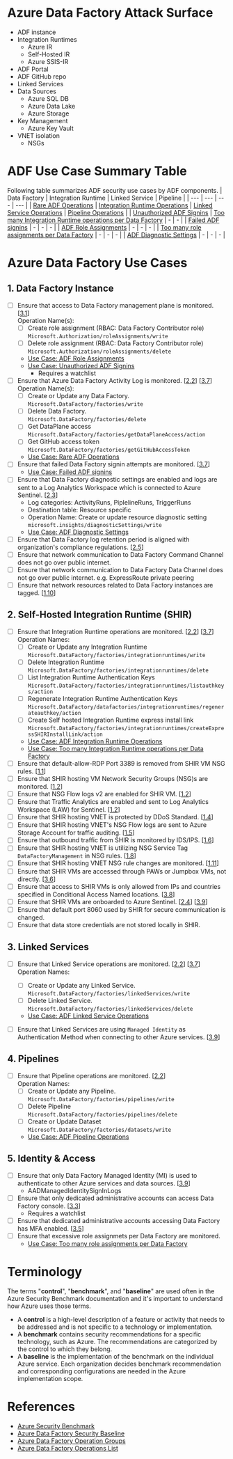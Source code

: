 # Azure Data Factory Attack Surface

* ADF instance
* Integration Runtimes
    * Azure IR
    * Self-Hosted IR
    * Azure SSIS-IR
* ADF Portal
* ADF GitHub repo
* Linked Services
* Data Sources
    * Azure SQL DB
    * Azure Data Lake
    * Azure Storage
* Key Management
    * Azure Key Vault
* VNET isolation
    * NSGs

# ADF Use Case Summary Table
Following table summarizes ADF security use cases by ADF components.
| Data Factory | Integration Runtime | Linked Service | Pipeline |
| --- | --- | --- | --- |
| [Rare ADF Operations](ADF%20Use%20Cases/adf_rare_operations.yaml) | [Integration Runtime Operations](ADF%20Use%20Cases/adf_ir_operations.yaml) | [Linked Service Operations](ADF%20Use%20Cases/adf_linkedservice_operations.yaml) | [Pipeline Operations](ADF%20Use%20Cases/adf_pipeline_operations.yaml) |
| [Unauthorized ADF Signins](ADF%20Use%20Cases/adf_signins.yaml) | [Too many Integration Runtime operations per Data Factory](ADF%20Use%20Cases/adf_ir_operations_toomany.yaml) | - | - |
| [Failed ADF signins](ADF%20Use%20Cases/adf_signins_failed.yaml) | - | - | - |
| [ADF Role Assignments](ADF%20Use%20Cases/adf_role_assignments.yaml) | - | - | - |
| [Too many role assignments per Data Factory](ADF%20Use%20Cases/adf_role_assignments_toomany.yaml) | - | - | - |
| [ADF Diagnostic Settings](ADF%20Use%20Cases/adf_diagnostics.yaml) | - | - | - |



# Azure Data Factory Use Cases
## 1. Data Factory Instance
* [ ] Ensure that access to Data Factory management plane is monitored. [[3.1](adf-security-baseline.md#31-maintain-an-inventory-of-administrative-accounts)] \
    Operation Name(s):
    * [ ] Create role assignment (RBAC: Data Factory Contributor role) \
    `Microsoft.Authorization/roleAssignments/write`
    * [ ] Delete role assignment (RBAC: Data Factory Contributor role) \
    `Microsoft.Authorization/roleAssignments/delete`
    * [Use Case: ADF Role Assignments](ADF%20Use%20Cases/adf_role_assignments.yaml)
    * [Use Case: Unauthorized ADF Signins](ADF%20Use%20Cases/adf_signins.yaml)
        * Requires a watchlist
* [ ] Ensure that Azure Data Factory Activity Log is monitored. [[2.2](adf-security-baseline.md#22-configure-central-security-log-management)] [[3.7](adf-security-baseline.md#37-log-and-alert-on-suspicious-activities-from-administrative-accounts)] \
    Operation Name(s):
    * [ ] Create or Update any Data Factory. \
    `Microsoft.DataFactory/factories/write`
    * [ ] Delete Data Factory. \
    `Microsoft.DataFactory/factories/delete`
    * [ ] Get DataPlane access \
    `Microsoft.DataFactory/factories/getDataPlaneAccess/action`
    * [ ] Get GitHub access token \
    `Microsoft.DataFactory/factories/getGitHubAccessToken`
    * [Use Case: Rare ADF Operations](ADF%20Use%20Cases/adf_rare_operations.yaml)
* [ ] Ensure that failed Data Factory signin attempts are monitored. [[3.7](adf-security-baseline.md#37-log-and-alert-on-suspicious-activities-from-administrative-accounts)]
    * [Use Case: Failed ADF signins](ADF%20Use%20Cases/adf_signins_failed.yaml)
* [ ] Ensure that Data Factory diagnostic settings are enabled and logs are sent to a Log Analytics Workspace which is connected to Azure Sentinel. [[2.3](adf-security-baseline.md#23-enable-audit-logging-for-azure-resources)]
    * Log categories: ActivityRuns, PiplelineRuns, TriggerRuns
    * Destination table: Resource specific
    * Operation Name: Create or update resource diagnostic setting \
    `microsoft.insights/diagnosticSettings/write`
    * [Use Case: ADF Diagnostic Settings](ADF%20Use%20Cases/adf_diagnostics.yaml)
* [ ] Ensure that Data Factory log retention period is aligned with organization's compliance regulations. [[2.5](adf-security-baseline.md#25-configure-security-log-storage-retention)]  
* [ ] Ensure that network communication to Data Factory Command Channel does not go over public internet. 
* [ ] Ensure that network communication to Data Factory Data Channel does not go over public internet. e.g. ExpressRoute private peering
* [ ] Ensure that network resources related to Data Factory instances are tagged.  [[1.10](adf-security-baseline.md#110-document-traffic-configuration-rules)]
    
## 2. Self-Hosted Integration Runtime (SHIR)

* [ ] Ensure that Integration Runtime operations are monitored. [[2.2](adf-security-baseline.md#22-configure-central-security-log-management)] [[3.7](adf-security-baseline.md#37-log-and-alert-on-suspicious-activities-from-administrative-accounts)] \
Operation Names:
    * [ ] Create or Update any Integration Runtime \
    `Microsoft.DataFactory/factories/integrationruntimes/write`
    * [ ] Delete Integration Runtime \
    `Microsoft.DataFactory/factories/integrationruntimes/delete`
    * [ ] List Integration Runtime Authentication Keys \
    `Microsoft.DataFactory/factories/integrationruntimes/listauthkeys/action`
    * [ ] Regenerate Integration Runtime Authentication Keys \
    `Microsoft.DataFactory/datafactories/integrationruntimes/regenerateauthkey/action`
    * [ ] Create Self hosted Integration Runtime express install link \
    `Microsoft.DataFactory/factories/integrationruntimes/createExpressSHIRInstallLink/action`
    * [Use Case: ADF Integration Runtime Operations](ADF%20Use%20Cases/adf_ir_operations.yaml)
    * [Use Case: Too many Integration Runtime operations per Data Factory](ADF%20Use%20Cases/adf_ir_operations_toomany.yaml)
* [ ] Ensure that default-allow-RDP Port 3389 is removed from SHIR VM NSG rules. [[1.1](adf-security-baseline.md#11-protect-azure-resources-within-virtual-networks)]
* [ ] Ensure that SHIR hosting VM Network Security Groups (NSG)s are monitored. [[1.2](adf-security-baseline.md#12-monitor-and-log-the-configuration-and-traffic-of-virtual-networks-subnets-and-nics)]
* [ ] Ensure that NSG Flow logs v2 are enabled for SHIR VM. [[1.2](adf-security-baseline.md#12-monitor-and-log-the-configuration-and-traffic-of-virtual-networks-subnets-and-nics)]
* [ ] Ensure that Traffic Analytics are enabled and sent to Log Analytics Workspace (LAW) for Sentinel. [[1.2](adf-security-baseline.md#12-monitor-and-log-the-configuration-and-traffic-of-virtual-networks-subnets-and-nics)]
* [ ] Ensure that SHIR hosting VNET is protected by DDoS Standard. [[1.4](adf-security-baseline.md#14-deny-communications-with-known-malicious-ip-addresses)]
* [ ] Ensure that SHIR hosting VNET's NSG Flow logs are sent to Azure Storage Account for traffic auditing. [[1.5](adf-security-baseline.md#15-record-network-packets)]
* [ ] Ensure that outbound traffic from SHIR is monitored by IDS/IPS. [[1.6](adf-security-baseline.md#16-deploy-network-based-intrusion-detectionintrusion-prevention-systems-idsips)]
* [ ] Ensure that SHIR hosting VNET is utilizing NSG Service Tag `DataFactoryManagement` in NSG rules. [[1.8](adf-security-baseline.md#18-minimize-complexity-and-administrative-overhead-of-network-security-rules)]
* [ ] Ensure that SHIR hosting VNET NSG rule changes are monitored. [[1.11](adf-security-baseline.md#111-use-automated-tools-to-monitor-network-resource-configurations-and-detect-changes)]
* [ ] Ensure that SHIR VMs are accessed through PAWs or Jumpbox VMs, not directly. [[3.6](adf-security-baseline.md#36-use-dedicated-machines-privileged-access-workstations-for-all-administrative-tasks)]
* [ ] Ensure that access to SHIR VMs is only allowed from IPs and countries specified in Conditional Access Named locations. [[3.8](adf-security-baseline.md#38-manage-azure-resources-from-only-approved-locations)]
* [ ] Ensure that SHIR VMs are onboarded to Azure Sentinel. [[2.4](adf-security-baseline.md#24-collect-security-logs-from-operating-systems)] [[3.9](adf-security-baseline.md#39-use-azure-active-directory)]
* [ ] Ensure that default port 8060 used by SHIR for secure communication is changed.
* [ ] Ensure that data store credentials are not stored locally in SHIR.
    
## 3. Linked Services

* [ ] Ensure that Linked Service operations are monitored. [[2.2](adf-security-baseline.md#22-configure-central-security-log-management)] [[3.7](adf-security-baseline.md#37-log-and-alert-on-suspicious-activities-from-administrative-accounts)] \
    Operation Names:
    * [ ] Create or Update any Linked Service. \
    `Microsoft.DataFactory/factories/linkedServices/write`
    * [ ] Delete Linked Service. \
    `Microsoft.DataFactory/factories/linkedServices/delete`
    * [Use Case: ADF Linked Service Operations](ADF%20Use%20Cases/adf_linkedservice_operations.yaml)

* [ ] Ensure that Linked Services are using `Managed Identity` as Authentication Method when connecting to other Azure services. [[3.9](adf-security-baseline.md#39-use-azure-active-directory)]

## 4. Pipelines
* [ ] Ensure that Pipeline operations are monitored. [[2.2](adf-security-baseline.md#22-configure-central-security-log-management)] \
Operation Names:
    * [ ] Create or Update any Pipeline. \
    `Microsoft.DataFactory/factories/pipelines/write`
    * [ ] Delete Pipeline \
    `Microsoft.DataFactory/factories/pipelines/delete`
    * [ ] Create or Update Dataset \
    `Microsoft.DataFactory/factories/datasets/write`
    * [Use Case: ADF Pipeline Operations](ADF%20Use%20Cases/adf_pipeline_operations.yaml)

## 5. Identity & Access
* [ ] Ensure that only Data Factory Managed Identity (MI) is used to authenticate to other Azure services and data sources. [[3.9](adf-security-baseline.md#39-use-azure-active-directory)]
    * AADManagedIdentitySignInLogs
* [ ] Ensure that only dedicated administrative accounts can access Data Factory console. [[3.3](adf-security-baseline.md#33-use-dedicated-administrative-accounts)]
    * Requires a watchlist
* [ ] Ensure that  dedicated administrative accounts accessing Data Factory has MFA enabled. [[3.5](adf-security-baseline.md#35-use-multi-factor-authentication-for-all-azure-active-directory-based-access)]
* [ ] Ensure that excessive role assignmets per Data Factory are monitored.
    * [Use Case: Too many role assignments per Data Factory](ADF%20Use%20Cases/adf_role_assignments_toomany.yaml)


# Terminology
The terms "**control**", "**benchmark**", and "**baseline**" are used often in the Azure Security Benchmark documentation and it's important to understand how Azure uses those terms.

* A **control** is a high-level description of a feature or activity that needs to be addressed and is not specific to a technology or implementation.
* A **benchmark** contains security recommendations for a specific technology, such as Azure. The recommendations are categorized by the control to which they belong.
* A **baseline** is the implementation of the benchmark on the individual Azure service. Each organization decides benchmark recommendation and corresponding configurations are needed in the Azure implementation scope.

# References
* [Azure Security Benchmark](https://docs.microsoft.com/en-us/azure/security/benchmarks/)
* [Azure Data Factory Security Baseline](https://docs.microsoft.com/en-us/azure/data-factory/security-baseline)
* [Azure Data Factory Operation Groups](https://docs.microsoft.com/en-us/rest/api/datafactory/v2#rest-operation-groups)
* [Azure Data Factory Operations List](https://docs.microsoft.com/en-us/rest/api/datafactory/operations/list#operations_list) 
